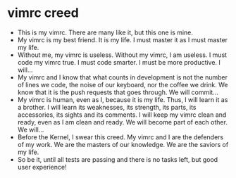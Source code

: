 # vimrc creed

- This is my vimrc. There are many like it, but this one is mine.
- My vimrc is my best friend. It is my life. I must master it as I must master my life.
- Without me, my vimrc is useless. Without my vimrc, I am useless. I must code my vimrc true. I must code smarter. I must be more productive. I will...
- My vimrc and I know that what counts in development is not the number of lines we code, the noise of our keyboard, nor the coffee we drink. We know that it is the push requests that goes through. We will commit...
- My vimrc is human, even as I, because it is my life. Thus, I will learn it as a brother. I will learn its weaknesses, its strength, its parts, its accessories, its sights and its comments. I will keep my vimrc clean and ready, even as I am clean and ready. We will become part of each other. We will...
- Before the Kernel, I swear this creed. My vimrc and I are the defenders of my work. We are the masters of our knowledge. We are the saviors of my life.
- So be it, until all tests are passing and there is no tasks left, but good user experience!
